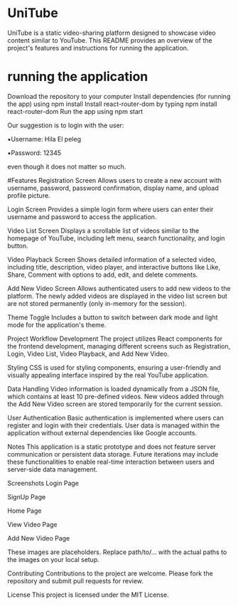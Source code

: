 # UniTube
UniTube is a static video-sharing platform designed to showcase video content similar to YouTube. This README provides an overview of the project's features and instructions for running the application.


# running the application
Download the repository to your computer
Install dependencies (for running the app) using npm install
Install react-router-dom by typing npm install react-router-dom
Run the app using npm start

Our suggestion is to login with the user:

▪️Username: Hila El peleg

▪️Password: 12345

even though it does not matter so much.

#Features
Registration Screen
Allows users to create a new account with username, password, password confirmation, display name, and upload profile picture.

Login Screen
Provides a simple login form where users can enter their username and password to access the application.

Video List Screen
Displays a scrollable list of videos similar to the homepage of YouTube, including left menu, search functionality, and login button.

Video Playback Screen
Shows detailed information of a selected video, including title, description, video player, and interactive buttons like Like, Share, Comment with options to add, edit, and delete comments.

Add New Video Screen
Allows authenticated users to add new videos to the platform. The newly added videos are displayed in the video list screen but are not stored permanently (only in-memory for the session).

Theme Toggle
Includes a button to switch between dark mode and light mode for the application's theme.

Project Workflow Development
The project utilizes React components for the frontend development, managing different screens such as Registration, Login, Video List, Video Playback, and Add New Video.

Styling
CSS is used for styling components, ensuring a user-friendly and visually appealing interface inspired by the real YouTube application.

Data Handling
Video information is loaded dynamically from a JSON file, which contains at least 10 pre-defined videos. New videos added through the Add New Video screen are stored temporarily for the current session.

User Authentication
Basic authentication is implemented where users can register and login with their credentials. User data is managed within the application without external dependencies like Google accounts.

Notes
This application is a static prototype and does not feature server communication or persistent data storage. Future iterations may include these functionalities to enable real-time interaction between users and server-side data management.

Screenshots
Login Page

SignUp Page

Home Page

View Video Page

Add New Video Page

These images are placeholders. Replace path/to/... with the actual paths to the images on your local setup.

Contributing
Contributions to the project are welcome. Please fork the repository and submit pull requests for review.

License
This project is licensed under the MIT License.